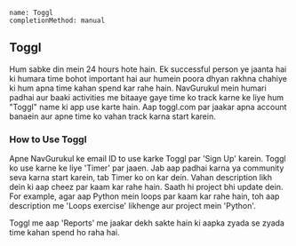 ```ngMeta
name: Toggl
completionMethod: manual
```

## Toggl
Hum sabke din mein 24 hours hote hain. Ek successful person ye jaanta hai ki humara time bohot important hai aur humein poora dhyan rakhna chahiye ki hum apna time kahan spend kar rahe hain. NavGurukul mein humari padhai aur baaki activities me bitaaye gaye time ko track karne ke liye hum "Toggl" name ki app use karte hain. Aap toggl.com par jaakar apna account banaein aur apne time ko vahan track karna start karein.

### How to Use Toggl
Apne NavGurukul ke email ID to use karke Toggl par 'Sign Up' karein.
Toggl ko use karne ke liye 'Timer' par jaaen. Jab aap padhai karna ya community seva karna start karein, tab Timer ko on kar dein. Vahan description likh dein ki aap cheez par kaam kar rahe hain. Saath hi project bhi update dein. For example, agar aap Python mein loops par kaam kar rahe hain, toh aap description me 'Loops exercise' likhenge aur project mein 'Python'.

Toggl me aap 'Reports' me jaakar dekh sakte hain ki aapka zyada se zyada time kahan spend ho raha hai.
